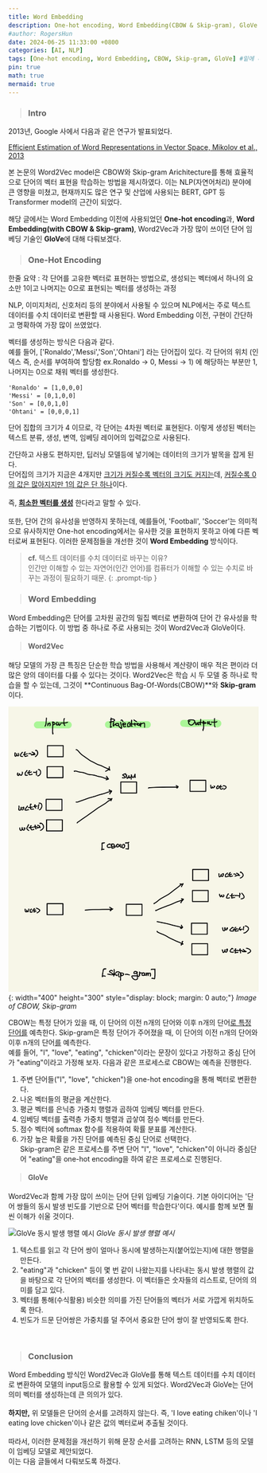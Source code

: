 ```yaml
---
title: Word Embedding
description: One-hot encoding, Word Embedding(CBOW & Skip-gram), GloVe
#author: RogersHun
date: 2024-06-25 11:33:00 +0800
categories: [AI, NLP]
tags: [One-hot encoding, Word Embedding, CBOW, Skip-gram, GloVe] #밑에 태그
pin: true
math: true
mermaid: true 
---
```


> ### Intro

2013년, Google 사에서 다음과 같은 연구가 발표되었다.

[Efficient Estimation of Word Representations in Vector Space, Mikolov et al., 2013](https://www.cambridge.org/core/journals/apsipa-transactions-on-signal-and-information-processing/article/evaluating-word-embedding-models-methods-and-experimental-results/EDF43F837150B94E71DBB36B28B85E79)

본 논문의 Word2Vec model은 CBOW와 Skip-gram Arichitecture를 통해 효율적으로 단어의 벡터 표현을 학습하는 방법을 제시하였다. 이는 NLP(자연어처리) 분야에 큰 영향을 미쳤고, 현재까지도 많은 연구 및 산업에 사용되는 BERT, GPT 등 Transformer model의 근간이 되었다.

해당 글에서는 Word Embedding 이전에 사용되었던 **One-hot encoding**과, **Word Embedding(with CBOW & Skip-gram)**, Word2Vec과 가장 많이 쓰이던 단어 임베딩 기술인 **GloVe**에 대해 다뤄보겠다.



> ### One-Hot Encoding
한줄 요약 : 각 단어를 고유한 벡터로 표현하는 방법으로, 생성되는 벡터에서 하나의 요소만 1이고 나머지는 0으로 표현되는 벡터를 생성하는 과정

NLP, 이미지처리, 신호처리 등의 분야에서 사용될 수 있으며 NLP에서는 주로 텍스트 데이터를 수치 데이터로 변환할 때 사용된다. Word Embedding 이전, 구현이 간단하고 명확하여 가장 많이 쓰였었다. 
   
벡터를 생성하는 방식은 다음과 같다.   
예를 들어, ['Ronaldo','Messi','Son','Ohtani'] 라는 단어집이 있다. 각 단어의 위치 (인덱스 즉, 순서를 부여하여 할당함 ex.Ronaldo -> 0, Messi -> 1) 에 해당하는 부분만 1, 나머지는 0으로 채워 벡터를 생성한다.   
```
'Ronaldo' = [1,0,0,0]
'Messi' = [0,1,0,0]    
'Son' = [0,0,1,0]    
'Ohtani' = [0,0,0,1]   
```
단어 집합의 크기가 4 이므로, 각 단어는 4차원 벡터로 표현된다. 이렇게 생성된 벡터는 텍스트 분류, 생성, 변역, 임베딩 레이어의 입력값으로 사용된다.   
   
간단하고 사용도 편하지만, 딥러닝 모델등에 넣기에는 데이터의 크기가 발목을 잡게 된다.    
단어집의 크기가 지금은 4개지만 <u> 크기가 커질수록 벡터의 크기도 커지는</u>데, <u>커질수록 0의 값은 많아지지만 1의 값은 단 하나</u>이다.   <br>   
즉, **<u>희소한 벡터를 생성</u>** 한다라고 말할 수 있다.   <br>   
또한, 단어 간의 유사성을 반영하지 못하는데, 예를들어, 'Football', 'Soccer'는 의미적으로 유사하지만 One-hot encoding에서는 유사한 것을 표현하지 못하고 아예 다른 벡터로써 표현된다.    이러한 문제점들을 개선한 것이 **Word Embedding** 방식이다.

> **cf.** 텍스트 데이터를 수치 데이터로 바꾸는 이유?   
> 인간만 이해할 수 있는 자연어(인간 언어)를 컴퓨터가 이해할 수 있는 수치로 바꾸는 과정이 필요하기 때문.
{: .prompt-tip }
   
   
>### Word Embedding
   
Word Embedding은 단어를 고차원 공간의 밀집 벡터로 변환하여 단어 간 유사성을 학습하는 기법이다. 이 방법 중 하나로 주로 사용되는 것이 Word2Vec과 GloVe이다.   <br>     

> #### Word2Vec

해당 모델의 가장 큰 특징은 단순한 학습 방법을 사용해서 계산량이 매우 적은 편이라 더 많은 양의 데이터를 다룰 수 있다는 것이다. Word2Vec은 학습 시 두 모델 중 하나로 학습을 할 수 있는데, 그것이 **Continuous Bag-Of-Words(CBOW)**와 **Skip-gram**이다.   

![skipgram](/_posts/imgs/IMG_0375.png){: width="400" height="300" style="display: block; margin: 0 auto;"}
_Image of CBOW, Skip-gram_   


CBOW는 특정 단어가 있을 때, 이 단어의 이전 n개의 단어와 이후 n개의 단어<u>로 특정 단어를</u> 예측한다. Skip-gram은 특정 단어가 주어졌을 때, 이 단어의 이전 n개의 단어와 이후 n개의 단어<u>를</u> 예측한다.   
예를 들어, "I", "love", "eating", "chicken"이라는 문장이 있다고 가정하고 중심 단어가 "eating"이라고 가정해 보자. 다음과 같은 프로세스로 CBOW는 예측을 진행한다.   
1. 주변 단어들("I", "love", "chicken")을 one-hot encoding을 통해 벡터로 변환한다.   
2. 나온 벡터들의 평균을 계산한다.   
3. 평균 벡터를 은닉층 가중치 행렬과 곱하여 임베딩 벡터를 만든다.   
4. 임베딩 벡터를 출력층 가중치 행렬과 곱샇여 점수 벡터를 만든다.   
5. 점수 벡터에 softmax 함수를 적용하여 확률 분표를 계산한다.   
6. 가장 높은 확률을 가진 단어를 예측된 중심 단어로 선택한다.   
Skip-gram은 같은 프로세스를 주변 단어 "I", "love", "chicken"이 아니라 중심단어 "eating"을 one-hot encoding을 하여 같은 프로세스로 진행된다.   

   
>#### GloVe

Word2Vec과 함께 가장 많이 쓰이는 단어 단위 임베딩 기술이다. 기본 아이디어는 '단어 쌍들의 동시 발생 빈도를 기반으로 단어 벡터를 학습한다'이다. 예시를 함께 보면 훨씬 이해가 쉬울 것이다. 

![GloVe 동시 발생 행렬 예시](https://drive.google.com/uc?id='1yFzFEsLU7-9847JuKpk5w8mjdJ_GK8sB')
_GloVe 동시 발생 행렬 예시_


1. 텍스트를 읽고 각 단어 쌍이 얼마나 동시에 발생하는지(붙어있는지)에 대한 행렬을 만든다.   
2. "eating"과 "chicken" 등이 몇 번 같이 나왔는지를 나타내는 동시 발생 행렬의 값을 바탕으로 각 단어의 벡터를 생성한다. 이 벡터들은 숫자들의 리스트로, 단어의 의미를 담고 있다.   
3. 벡터를 통해(수식활용) 비슷한 의미를 가진 단어들의 벡터가 서로 가깝게 위치하도록 한다.   
4. 빈도가 드문 단어쌍은 가중치를 덜 주어서 중요한 단어 쌍이 잘 반영되도록 한다.   

<br>   

> ### Conclusion   

Word Embedding 방식인 Word2Vec과 GloVe를 통해 텍스트 데이터를 수치 데이터로 변환하여 모델의 input등으로 활용할 수 있게 되었다. Word2Vec과 GloVe는 단어 의미 벡터를 생성하는데 큰 의의가 있다.   
<br>   **하지만,** 위 모델들은 단어의 순서를 고려하지 않는다. 즉, 'I love eating chiken'이나 'I eating love chicken'이나 같은 값의 벡터로써 추출될 것이다.   <br>   
따라서, 이러한 문제점을 개선하기 위해 문장 순서를 고려하는 RNN, LSTM 등의 모델이 임베딩 모델로 제안되었다.   
이는 다음 글들에서 다뤄보도록 하겠다.